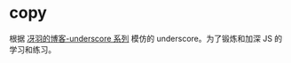 # copy

根据 [冴羽的博客-underscore 系列](https://github.com/mqyqingfeng/Blog/labels/underscore%E7%B3%BB%E5%88%97) 模仿的 underscore。为了锻炼和加深 JS 的学习和练习。
